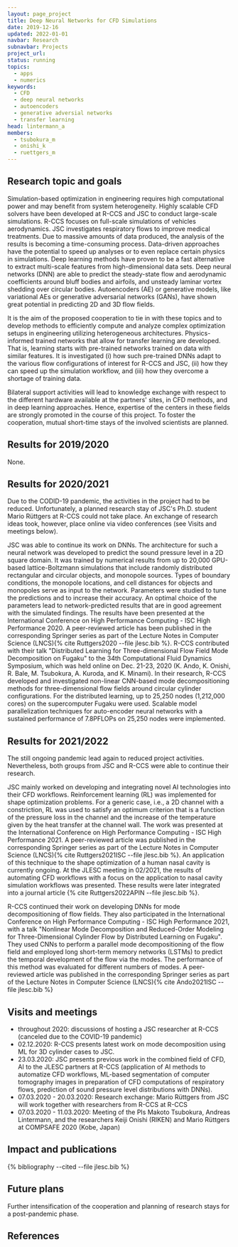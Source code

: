 ```yaml
---
layout: page_project
title: Deep Neural Networks for CFD Simulations
date: 2019-12-16
updated: 2022-01-01
navbar: Research
subnavbar: Projects
project_url:
status: running
topics:
  - apps
  - numerics
keywords:
  - CFD
  - deep neural networks
  - autoencoders
  - generative adversial networks
  - transfer learning
head: lintermann_a
members:
  - tsubokura_m
  - onishi_k
  - ruettgers_m
---
```


## Research topic and goals

Simulation-based optimization
in engineering requires high computational power and
may benefit from system heterogeneity. Highly scalable CFD
solvers have been developed at R-CCS and JSC to conduct
large-scale simulations. R-CCS focuses on full-scale
simulations of vehicles aerodynamics. JSC
investigates respiratory flows to improve
medical treatments. Due to massive amounts of data produced, the
analysis of the results is becoming a time-consuming
process. Data-driven approaches have the potential to speed up
analyses or to even replace certain physics in simulations. Deep
learning methods have proven to be a fast alternative to extract
multi-scale features from high-dimensional data
sets. Deep neural networks (DNN) are able to
predict the steady-state flow and aerodynamic coefficients around bluff
bodies and airfoils, and unsteady laminar vortex shedding over
circular bodies. Autoencoders (AE) or generative models, like variational AEs or generative adversarial networks (GANs),
have shown great potential in predicting 2D and 3D flow fields.

It is the aim of the proposed cooperation to tie in with these
topics and to develop methods to efficiently compute and analyze
complex optimization setups in engineering utilizing heterogeneous
architectures. Physics-informed trained networks that allow for
transfer learning are developed. That is, learning starts with pre-trained networks
trained on data with similar features. It is
investigated (i) how such pre-trained DNNs adapt to the various flow
configurations of interest for R-CCS and JSC, (ii) how they can
speed up the simulation workflow, and (iii) how they
overcome a shortage of training data.

Bilateral support activities will lead to
knowledge exchange with respect to the different hardware available
at the partners' sites, in CFD methods, and in deep learning
approaches. Hence, expertise of the centers in these fields are
strongly promoted in the course of this project. To foster the
cooperation, mutual short-time stays of the involved scientists are
planned.  

## Results for 2019/2020
None.

## Results for 2020/2021
Due to the CODID-19 pandemic, the activities in the project had to be reduced. Unfortunately, a planned research stay of JSC's Ph.D. student Mario Rüttgers at R-CCS could not take place. An exchange of research ideas took, however, place online via video conferences (see Visits and meetings below). 

JSC was able to continue its work on DNNs. The architecture for such a neural network was developed to predict the sound pressure level in a 2D square domain. It was trained by numerical results from up to 20,000 GPU-based lattice-Boltzmann simulations that include randomly distributed rectangular and circular objects, and monopole sources. Types of boundary conditions, the monopole locations, and cell distances for objects and monopoles serve as input to the network. Parameters were studied to tune the predictions and to increase their accuracy. An optimal choice of the parameters lead to network-predicted results that are in good agreement with the simulated findings. The results have been presented at the International Conference on High Performance Computing - ISC High Performance 2020. A peer-reviewed article has been published in the corresponding Springer series as part of the Lecture Notes in Computer Science (LNCS){% cite Ruttgers2020 --file jlesc.bib %}.
R-CCS contributed with their talk "Distributed Learning for Three-dimensional Flow Field Mode Decomposition on Fugaku" to the 34th Computational Fluid Dynamics Symposium, which was held online on Dec. 21-23, 2020 (K. Ando, K. Onishi, R. Bale, M. Tsubokura, A. Kuroda, and K. Minami). In their research, R-CCS developed and investigated non-linear CNN-based mode decompositioning methods for three-dimensional flow fields around circular cylinder configurations. For the distributed learning, up to 25,250 nodes (1,212,000 cores) on the supercomputer Fugaku were used. Scalable model parallelization techniques for auto-encoder neural networks with a sustained performance of 7.8PFLOPs on 25,250 nodes were implemented.

## Results for 2021/2022
The still ongoing pandemic lead again to reduced project activities. Nevertheless, both groups from JSC and R-CCS were able to continue their research.

JSC mainly worked on developing and integrating novel AI technologies into their CFD workflows. Reinforcement learning (RL) was implemented for shape optimization problems. For a generic case, i.e., a 2D channel with a constriction, RL was used to satisfy an optimum criterion that is a function of the pressure loss in the channel and the increase of the temperature given by the heat transfer at the channel wall. The work was presented at the International Conference on High Performance Computing - ISC High Performance 2021. A peer-reviewed article was published in the corresponding Springer series as part of the Lecture Notes in Computer Science (LNCS){% cite Ruttgers2021ISC --file jlesc.bib %}. An application of this technique to the shape optimization of a human nasal cavity is currently ongoing. At the JLESC meeting in 02/2021, the results of automating CFD workflows with a focus on the application to nasal cavity simulation workflows was presented. These results were later integrated into a journal article {% cite Ruttgers2022APIN --file jlesc.bib %}. 

R-CCS continued their work on developing DNNs for mode decompositioning of flow fields. They also participated in the International Conference on High Performance Computing - ISC High Performance 2021, with a talk "Nonlinear Mode Decomposition and Reduced-Order Modeling for Three-Dimensional Cylinder Flow by Distributed Learning on Fugaku". They used CNNs to perform a parallel mode decompositioning of the flow field and employed long short-term memory networks (LSTMs) to predict the temporal development of the flow via the modes. The performance of this method was evaluated for different numbers of modes. A peer-reviewed article was published in the corresponding Springer series as part of the Lecture Notes in Computer Science (LNCS){% cite Ando2021ISC --file jlesc.bib %}

## Visits and meetings

* throughout 2020: discussions of hosting a JSC researcher at R-CCS (canceled due to the COVID-19 pandemic)
* 02.12.2020: R-CCS presents latest work on mode decomposition using ML for 3D cylinder cases to JSC.
* 23.03.2020: JSC presents previous work in the combined field of CFD, AI to the JLESC partners at R-CCS (application of AI methods to automatize CFD workflows, ML-based segmentation of computer tomography images in preparation of CFD computations of respiratory flows, prediction of sound pressure level distributions with DNNs).
* 07.03.2020 - 20.03.2020: Research exchange: Mario Rüttgers from JSC will work together with researchers from R-CCS at R-CCS
* 07.03.2020 - 11.03.2020: Meeting of the PIs Makoto Tsubokura, Andreas Lintermann, and the researchers Keiji Onishi (RIKEN) and Mario Rüttgers at COMPSAFE 2020 (Kobe, Japan)

## Impact and publications

{% bibliography --cited --file jlesc.bib %}

## Future plans
Further intensification of the cooperation and planning of research stays for a post-pandemic phase.

## References

 
